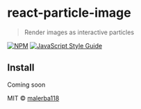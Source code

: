 # react-particle-image

> Render images as interactive particles

[![NPM](https://img.shields.io/npm/v/react-particle-image.svg)](https://www.npmjs.com/package/react-particle-image) [![JavaScript Style Guide](https://img.shields.io/badge/code_style-standard-brightgreen.svg)](https://standardjs.com)

## Install

Coming soon

MIT © [malerba118](https://github.com/malerba118)
